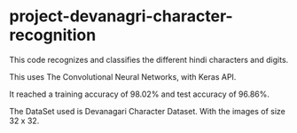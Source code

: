 # project-devanagri-character-recognition

This code recognizes and classifies the different hindi characters and digits.

This uses The Convolutional Neural Networks, with Keras API.

It reached a training accuracy of 98.02% and test accuracy of 96.86%.

The DataSet used is Devanagari Character Dataset. With the images of size 32 x 32.
